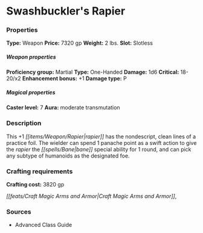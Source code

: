 ﻿---
Title: "Swashbuckler's Rapier"
Type: "Weapon"
Price: "7320 gp"
Weight: "2 lbs."
Slot: "Slotless"
Proficiency group: "Martial"
Weapon properties Type: "One-Handed"
Damage: "1d6"
Critical: "18-20/x2"
Enhancement bonus: "+1"
Damage type: "P"
Caster level: "7"
Aura: "moderate transmutation"
Description: |
  "This _+1 rapier_ has the nondescript, clean lines of a practice foil. The wielder can spend 1 panache point as a swift action to give the rapier the _bane_ special ability for 1 round, and can pick any subtype of humanoids as the designated foe."
Crafting cost: "3820 gp"
Sources: "['Advanced Class Guide']"
---

# Swashbuckler's Rapier

### Properties

**Type:** Weapon **Price:** 7320 gp **Weight:** 2 lbs. **Slot:** Slotless

##### Weapon properties

**Proficiency group:** Martial **Type:** One-Handed **Damage:** 1d6 **Critical:** 18-20/x2 **Enhancement bonus:** +1 **Damage type:** P

##### Magical properties

**Caster level:** 7 **Aura:** moderate transmutation

### Description

This +1 _[[items/Weapon/Rapier|rapier]]_ has the nondescript, clean lines of a practice foil. The wielder can spend 1 panache point as a swift action to give the _rapier_ the _[[spells/Bane|bane]]_ special ability for 1 round, and can pick any subtype of humanoids as the designated foe.

### Crafting requirements

**Crafting cost:** 3820 gp

_[[feats/Craft Magic Arms and Armor|Craft Magic Arms and Armor]]_,

### Sources

* Advanced Class Guide